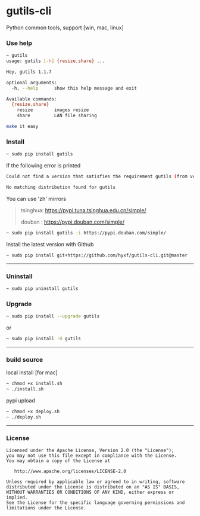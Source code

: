 gutils-cli
=======

Python common tools, support [win, mac, linux]

### Use help

~~~bash
~ gutils
usage: gutils [-h] {resize,share} ...

Hey, gutils 1.1.7

optional arguments:
  -h, --help      show this help message and exit

Available commands:
  {resize,share}
    resize        images resize
    share         LAN file sharing

make it easy

~~~

### Install

~~~bash
~ sudo pip install gutils
~~~

If the following error is printed

~~~bash
Could not find a version that satisfies the requirement gutils (from versions: )

No matching distribution found for gutils
~~~

You can use 'zh' mirrors

> tsinghua: https://pypi.tuna.tsinghua.edu.cn/simple/
>
> douban  : https://pypi.douban.com/simple/

~~~bash
~ sudo pip install gutils -i https://pypi.douban.com/simple/
~~~

Install the latest version with Github

~~~bash
~ sudo pip install git+https://github.com/hyxf/gutils-cli.git@master
~~~

---------

### Uninstall

~~~bash
~ sudo pip uninstall gutils
~~~

### Upgrade

~~~bash
~ sudo pip install --upgrade gutils
~~~

or

~~~bash
~ sudo pip install -U gutils
~~~

--------------------

### build source

local install [for mac]

~~~bash
~ chmod +x install.sh
~ ./install.sh
~~~

pypi upload

~~~bash
~ chmod +x deploy.sh
~ ./deploy.sh
~~~

----------------------

### License


    Licensed under the Apache License, Version 2.0 (the "License");
    you may not use this file except in compliance with the License.
    You may obtain a copy of the License at

       http://www.apache.org/licenses/LICENSE-2.0

    Unless required by applicable law or agreed to in writing, software
    distributed under the License is distributed on an "AS IS" BASIS,
    WITHOUT WARRANTIES OR CONDITIONS OF ANY KIND, either express or implied.
    See the License for the specific language governing permissions and
    limitations under the License.
